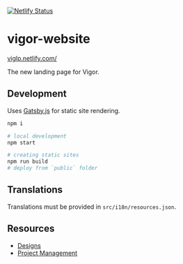 [![Netlify Status](https://api.netlify.com/api/v1/badges/04958074-ee54-4b67-844d-9f9d02e04fb0/deploy-status)](https://app.netlify.com/sites/viglp/deploys)

# vigor-website

[viglp.netlify.com/](https://viglp.netlify.com/)

The new landing page for Vigor.

## Development

Uses [Gatsby.js](https://www.gatsbyjs.org/docs/) for static site rendering.

```bash
npm i

# local development
npm start

# creating static sites
npm run build
# deploy from `public` folder
```

## Translations

Translations must be provided in `src/i18n/resources.json`.

## Resources

* [Designs](https://projects.invisionapp.com/d/main/default/?origin=v7#/console/18858395/392928819/preview?newCollabSignupFlow=0&scrollOffset=0)
* [Project Management](https://trello.com/c/gCdojCJE/107-vigor-website-development)

